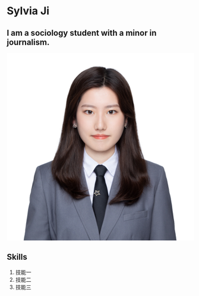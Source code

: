 # Sylvia Ji
## I am a sociology student with a minor in journalism.
![/ID photo.JPG](https://github.com/sylviaji0225/J124/blob/main/ID%20photo.JPG ) 
## Skills

1. 技能一
2. 技能二
3. 技能三
